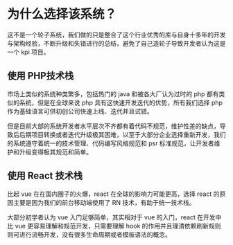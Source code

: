 # 为什么选择该系统？


这不是一个轮子系统，我们做的只是整合了这个行业优秀的库与自身十多年的开发与架构经验，不断升级和失错进行的总结，避免了自己造轮子导致开发者认为这是一个 kpi 项目。

## 使用 PHP技术栈


市场上类似的系统种类繁多，包括热门的 java 和被各大厂认为过时的 php 都有类似的系统，但是在全球来说 php 具有这快速开发迭代的优势，所有我们选择 php 作为基础语言可供初创公司快速上线、迭代并且试错。

但是目前大部的系统开发者水平层次不齐都有着代码不规范，维护性差的缺点，导致后后期项目转换或者迭代升级极其困难，以至于大部分企业选择重新开发，我们的系统遵守着统一的技术管理、代码编写风格规范和 psr 标准规范，让开发者维护和升级变得极其规范和简单。



## 使用 React 技术栈

比起 vue 在在国内圈子的火爆，react 在全球的影响力可能更高，选择 react 的原因主要是因为我们的前台移动端使用了 RN 技术，有助于统一技术栈。

大部分初学者认为 vue 入门足够简单，其实相对于 vue 的入门，react 在开发中比 vue 更容易理解和规范开发，只需要理解 hook 的作用并且理清依赖刷新规则则可进行流畅开发，没有很多生命周期或者模板语法的概念。